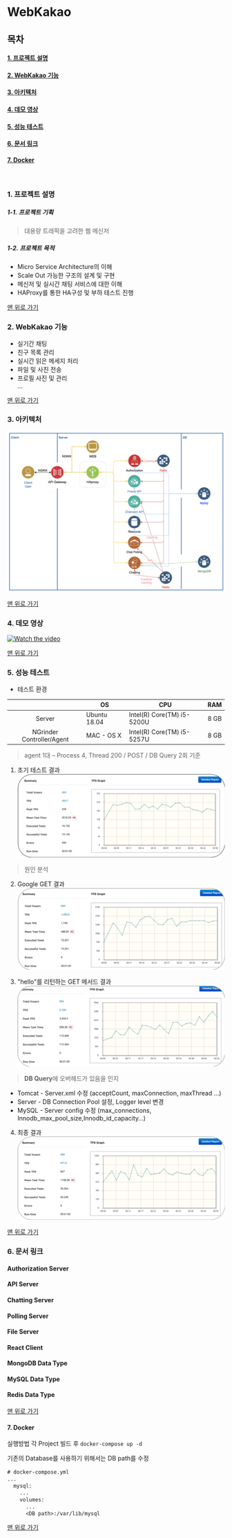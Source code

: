 <a name="top">
  
# WebKakao
  
</a>


## 목차

#### [1. 프로젝트 설명](#about_project)
#### [2. WebKakao 기능](#functions)
#### [3. 아키텍처](#architecture)
#### [4. 데모 영상](#demo_video)
#### [5. 성능 테스트](#performance_test)
#### [6. 문서 링크](#docs_link)
#### [7. Docker](#docker)


</br>

<a name="about_project">  

### 1. 프로젝트 설명

</a>
  
##### 1-1. 프로젝트 기획

 > 대용량 트레픽을 고려한 웹 메신저

##### 1-2. 프로젝트 목적
 - Micro Service Architecture의 이해
 - Scale Out 가능한 구조의 설계 및 구현
 - 메신저 및 실시간 채팅 서비스에 대한 이해
 - HAProxy를 통한 HA구성 및 부하 테스트 진행  
  
[맨 위로 가기](#top)
</br>


<a name="functions">  

### 2. WebKakao 기능

</a>

 - 실기간 채팅
 - 친구 목록 관리
 - 실시간 읽은 메세지 처리
 - 파일 및 사진 전송
 - 프로필 사진 및 관리  
...
  
[맨 위로 가기](#top)
</br>
  
<a name="architecture">  

### 3. 아키텍처

</a>
  
![Architecture](data/architecture.png)  
  
[맨 위로 가기](#top)
</br>
  
<a name="demo_video">  

### 4. 데모 영상

</a>  

[![Watch the video](https://img.youtube.com/vi/sjIW45YZQ0U/0.jpg)](https://www.youtube.com/watch?v=sjIW45YZQ0U)
  
[맨 위로 가기](#top)
</br>
  
<a name="performance_test">  

### 5. 성능 테스트

</a>  

 - 테스트 환경
  

|                  | OS           | CPU                        |  RAM |
|:----------------:|--------------|----------------------------|:----:|
|      Server      | Ubuntu 18.04 | Intel(R) Core(TM) i5-5200U | 8 GB |
| NGrinder Controller/Agent | MAC - OS X   | Intel(R) Core(TM) i5-5257U | 8 GB |
  
  
> agent 1대 – Process 4, Thread 200 / POST / DB Query 2회 기준
  
1. 초기 테스트 결과
![ngrinder-first](data/ngrinder/first.png)  
  
> 원인 분석 
  
2. Google GET 결과
![ngrinder-google](data/ngrinder/google.png)  
  
3. "hello"를 리턴하는 GET 메서드 결과
![ngrinder-hello](data/ngrinder/hello.png)  
  
> **DB Query**에 오버헤드가 있음을 인지

 - Tomcat - Server.xml 수정 (acceptCount, maxConnection, maxThread …)
 - Server - DB Connection Pool 설정, Logger level 변경
 - MySQL - Server config 수정 (max_connections, Innodb_max_pool_size,Innodb_id_capacity…)


4. 최종 결과
![ngrinder-final](data/ngrinder/final.png)  
  
[맨 위로 가기](#top)
</br>
  
<a name="docs_link">  
  
### 6. 문서 링크

</a>
  
#### Authorization Server
#### API Server
#### Chatting Server
#### Polling Server
#### File Server
#### React Client
#### MongoDB Data Type
#### MySQL Data Type
#### Redis Data Type

[맨 위로 가기](#top)
</br>

<a name="docker">

#### 7. Docker

실행방법
각 Project 빌드 후
`docker-compose up -d`

기존의 Database를 사용하기 위해서는 DB path를 수정
```
# docker-compose.yml
...
  mysql: 
    ...
    volumes:
      ...
      <DB path>:/var/lib/mysql
```

[맨 위로 가기](#top)
</br>




